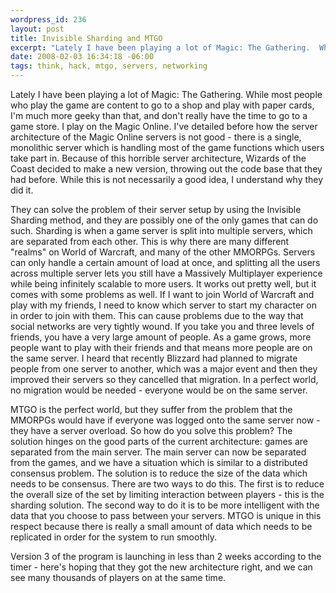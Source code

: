 ```yaml
--- 
wordpress_id: 236
layout: post
title: Invisible Sharding and MTGO
excerpt: "Lately I have been playing a lot of Magic: The Gathering.  While most people who play the game are content to go to a shop and play with paper cards, I'm much more geeky than that, and don't really have the time to go to a game store.  I play on the Magic Online.   I've detailed before how the server architecture of the Magic Online servers is not good - there is a single, monolithic server which is handling most of the game functions which users take part in."
date: 2008-02-03 16:34:18 -06:00
tags: think, hack, mtgo, servers, networking
---
```

Lately I have been playing a lot of Magic: The Gathering.  While most people who play the game are content to go to a shop and play with paper cards, I'm much more geeky than that, and don't really have the time to go to a game store.  I play on the Magic Online.   I've detailed before how the server architecture of the Magic Online servers is not good - there is a single, monolithic server which is handling most of the game functions which users take part in.   Because of this horrible server architecture, Wizards of the Coast decided to make a new version, throwing out the code base that they had before.  While this is not necessarily a good idea, I understand why they did it.

They can solve the problem of their server setup by using the Invisible Sharding method, and they are possibly one of the only games that can do such.  Sharding is when a game server is split into multiple servers, which are separated from each other.  This is why there are many different "realms" on World of Warcraft, and many of the other MMORPGs.  Servers can only handle a certain amount of load at once, and splitting all the users across multiple server lets you still have a Massively Multiplayer experience while being infinitely scalable to more users.   It works out pretty well, but it comes with some problems as well.  If I want to join World of Warcraft and play with my friends, I need to know which server to start my character on in order to join with them.  This can cause problems due to the way that social networks are very tightly wound.  If you take you and three levels of friends, you have a very large amount of people.  As a game grows, more people want to play with their friends and that means more people are on the same server.   I heard that recently Blizzard had planned to migrate people from one server to another, which was a major event and then they improved their servers so they cancelled that migration.  In a perfect world, no migration would be needed - everyone would be on the same server.

MTGO is the perfect world, but they suffer from the problem that the MMORPGs would have if everyone was logged onto the same server now - they have a server overload.  So how do you solve this problem?  The solution hinges on the good parts of the current architecture:  games are separated from the main server.   The main server can now be separated from the games, and we have a situation which is similar to a distributed consensus problem.  The solution is to reduce the size of the data which needs to be consensus.  There are two ways to do this.  The first is to reduce the overall size of the set by limiting interaction between players - this is the sharding solution.  The second way to do it is to be more intelligent with the data that you choose to pass between your servers.  MTGO is unique in this respect because there is really a small amount of data which needs to be replicated in order for the system to run smoothly.

Version 3 of the program is launching in less than 2 weeks according to the timer - here's hoping that they got the new architecture right, and we can see many thousands of players on at the same time.
